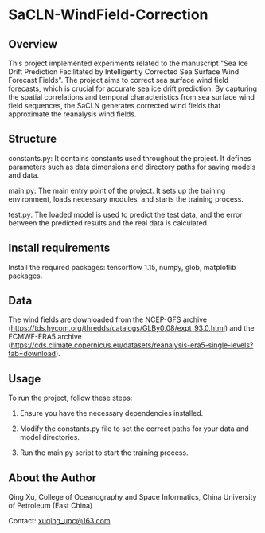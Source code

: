 # SaCLN-WindField-Correction
## Overview
This project implemented experiments related to the manuscript "Sea Ice Drift Prediction Facilitated by Intelligently Corrected Sea Surface Wind Forecast Fields". The project aims to correct sea surface wind field forecasts, which is crucial for accurate sea ice drift prediction. By capturing the spatial correlations and temporal characteristics from sea surface wind field sequences, the SaCLN generates corrected wind fields that approximate the reanalysis wind fields.
## Structure

constants.py: It contains constants used throughout the project. It defines parameters such as data dimensions and directory paths for saving models and data.

main.py: The main entry point of the project. It sets up the training environment, loads necessary modules, and starts the training process.

test.py: The loaded model is used to predict the test data, and the error between the predicted results and the real data is calculated.

## Install requirements
Install the required packages: tensorflow 1.15, numpy, glob, matplotlib packages.

## Data
The wind fields are downloaded from the NCEP-GFS archive (https://tds.hycom.org/thredds/catalogs/GLBy0.08/expt_93.0.html) and the ECMWF-ERA5 archive (https://cds.climate.copernicus.eu/datasets/reanalysis-era5-single-levels?tab=download).

## Usage
To run the project, follow these steps:

1. Ensure you have the necessary dependencies installed.

2. Modify the constants.py file to set the correct paths for your data and model directories.

3. Run the main.py script to start the training process.

## About the Author
Qing Xu, College of Oceanography and Space Informatics, China University of Petroleum (East China)

Contact: xuqing_upc@163.com

